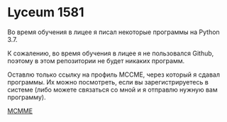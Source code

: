 # Lyceum 1581

Во время обучения в лицее я писал некоторые программы на Python 3.7.

К сожалению, во время обучения в лицее я не пользовался Github, поэтому в этом репозитории не будет никаких программ.

Оставлю только ссылку на профиль MCCME, через который я сдавал программы. Их можно посмотреть, если вы зарегистрируетесь в системе (либо можете связаться со мной и я отправлю нужную вам программу).

[MCMME](https://informatics.mccme.ru/user/view.php?id=82172)
